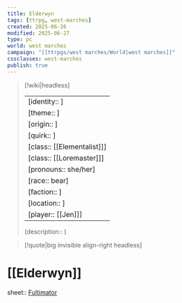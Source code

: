 ```yaml
---
title: Elderwyn
tags: [ttrpg, west-marches]
created: 2025-06-26
modified: 2025-06-27
type: pc
world: west marches
campaign: "[[ttrpgs/west marches/World|west marches]]"
cssclasses: west-marches
publish: true
---
```


> [!wiki|headless]
>
> |               |
> | ------------- |
> | [identity:: ] |
> | [theme:: ] |
> | [origin:: ] |
> | [quirk:: ] |
> | [class:: [[Elementalist]]] |
> | [class:: [[Loremaster]]] |
> | [pronouns:: she/her] |
> | [race:: bear] |
> | [faction:: ] |
> | [location:: ] |
> | [player:: [[Jen]]] |
>
> (description:: )

> [!quote|big invisible align-right headless]

# [[Elderwyn]]

sheet:: [Fultimator](https://fultimator.com/pc-gallery/NeF9DJtHk9184Ui8hX4S)
